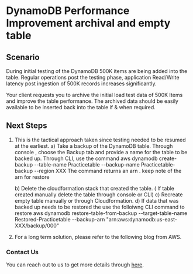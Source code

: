 # DynamoDB Performance Improvement archival and empty table

## Scenario
During initial testing of the DynamoDB 500K items are being added into the table. Regular operations post the testing phase, application Read/Write latency post ingestion of 500K records increases significantly. 

Your client requests you to archive the initial load test data of 500K Items and improve the table performance.  The archived data should be easily available to be inserted back into the table if & when required.


## Next Steps
1. This is the tactical approach taken since testing needed to be resumed at the earliest.
   a) Take a backup of the DynamoDB table.
      Through console , choose the Backup tab and provide a name for the table to be backed up. 
	  Through CLI, use the command 
	  aws dynamodb create-backup --table-name Practicetable --backup-name Practicetable-backup --region XXX
	  The command returns an arn . keep note of the arn for restore  

   b) Delete the cloudformation stack that created the table. ( If table created manually delete the table through console or CLI)
   c) Recreate empty table manually or through Cloudformation.
   d) If data that was backed up needs to be restored the use the folloiwng CLI command to restore
      aws dynamodb restore-table-from-backup --target-table-name Restored-Practicetable --backup-arn "arn:aws:dynamodb:us-east-XXX/backup/000"
  
2. For a long term solution, please refer to the following blog from AWS.


### Contact Us
You can reach out to us to get more details through [here](https://www.youtube.com/channel/UC_evcfxhjjui5hChhLE08tQ/about).


